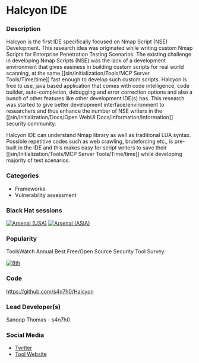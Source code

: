 
# Halcyon IDE 

### Description
Halcyon is the first IDE specifically focused on Nmap Script (NSE) Development. This research idea was originated while writing custom Nmap Scripts for Enterprise Penetration Testing Scenarios. The existing challenge in developing Nmap Scripts (NSE) was the lack of a development environment that gives easiness in building custom scripts for real world scanning, at the same [[sin/Initialization/Tools/MCP Server Tools/Time/time]] fast enough to develop such custom scripts. Halcyon is free to use, java based application that comes with code intelligence, code builder, auto-completion, debugging and error correction options and also a bunch of other features like other development IDE(s) has. This research was started to give better development interface/environment to researchers and thus enhance the number of NSE writers in the [[sin/Initialization/Docs/Open WebUI Docs/Information/Information]] security community.

Halcyon IDE can understand Nmap library as well as traditional LUA syntax. Possible repetitive codes such as web crawling, bruteforcing etc., is pre-built in the IDE and this makes easy for script writers to save their [[sin/Initialization/Tools/MCP Server Tools/Time/time]] while developing majority of test scenarios.


### Categories
* Frameworks
* Vulnerability assessment

### Black Hat sessions
[![Arsenal (USA)](https://rawgit.com/toolswatch/badges/master/arsenal/usa/2016.svg)](http://www.toolswatch.org/2016/06/the-black-hat-arsenal-usa-2016-remarkable-line-up/)  [![Arsenal (ASIA)](https://rawgit.com/toolswatch/badges/master/arsenal/asia/2016.svg)](http://www.toolswatch.org/2016/03/black-hat-arsenal-asia-2016-speakers-line-up/) 

### Popularity

ToolsWatch Annual Best Free/Open Source Security Tool Survey:

[![8th](https://www.toolswatch.org/badges/toptools/2016.svg)](https://www.toolswatch.org/2017/02/2016-top-security-tools-as-voted-by-toolswatch-org-readers)
 
### Code 
https://github.com/s4n7h0/Halcyon

### Lead Developer(s)
 Sanoop Thomas - s4n7h0

### Social Media 
* [Twitter](https://twitter.com/s4n7h0)
* [Tool Website](halcyon-ide.org) 
